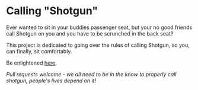 # Calling "Shotgun"

Ever wanted to sit in your buddies passenger seat, but your no good friends call Shotgun on you and you have to be scrunched in the back seat?

This project is dedicated to going over the rules of calling Shotgun, so you, can finally, sit comfortably.

Be enlightened [here](https://lanekatris.com/shotgun/).

*Pull requests welcome - we all need to be in the know to properly call shotgun, people's lives depend on it!* 
